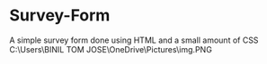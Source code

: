 # Survey-Form
A simple survey form done using HTML  and a small amount of CSS
C:\Users\BINIL TOM JOSE\OneDrive\Pictures\img.PNG
